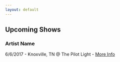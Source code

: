 ```yaml
---
layout: default
---
```

## Upcoming Shows

### Artist Name
6/6/2017 - Knoxville, TN @ The Pilot Light - [More Info](#)
